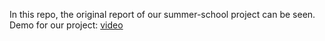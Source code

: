 In this repo, the original report of our summer-school project can be seen.
Demo for our project: [video](https://www.youtube.com/watch?v=MPHTWzl813M)
